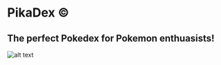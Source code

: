 # PikaDex ©

## The perfect Pokedex for Pokemon enthuasists! 
![alt text](https://github.com/jas6zhang/Pokedex-React-App/blob/master/Pikachu.png?raw=true)

